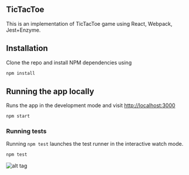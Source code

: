 ## TicTacToe
This is an implementation of TicTacToe game using React, Webpack, Jest+Enzyme.

## Installation
Clone the repo and install NPM dependencies using
```bash
npm install
```
## Running the app locally
Runs the app in the development mode and visit [http://localhost:3000](http://localhost:3000)
```bash
npm start
```

### Running tests
Running `npm test` launches the test runner in the interactive watch mode.<br>
```bash
npm test
```

![alt tag](https://i.giphy.com/media/KGqiqqAqLWFziBk9rm/source.gif)
